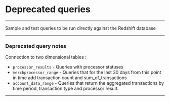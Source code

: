 # Deprecated queries
____

Sample and test queries to be run directly against the Redshift database

---
### Deprecated query notes

Connection to two dimensional tables :
* `processor_results` - Queries with processor statuses
* `merchprocessor_range` - Queries that for the last 30 days from this point in time add transaction count and sum_of_transactions
* `account_data_range` - Queries that return the aggregated transactions by time period, transaction type and processor result.

---
